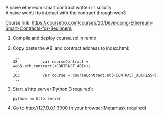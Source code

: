 A naive ethereum smart contract written in solidity  
A naive webUI to interact with the contract through web3

Course link: https://coursetro.com/courses/20/Developing-Ethereum-Smart-Contracts-for-Beginners



1. Compile and deploy course.sol in remix

2. Copy paste the ABI and contract address to index.html:

   ```
   ...
   38			var courseContract = web3.eth.contract(<CONTRACT_ABI>);
   ...
   163			var course = courseContract.at(<CONTRACT_ADDRESS>);
   ...
   ```

3. Start a http server(Python 3 required):

   ```
   python -m http.server
   ```

4. Go to http://127.0.0.1:3000 in your browser(Metamask required)

